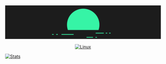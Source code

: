 ![Alt text](https://github.com/EMalagoli92/EMalagoli92/raw/main/images/banner.png?raw=true)

<div align="center">

  <a href="">![Linux](https://img.shields.io/badge/Linux-FCC624?style=for-the-badge&logo=linux&logoColor=black) 
  
</div>


![Stats](https://github-readme-stats.vercel.app/api?username=EMalagoli92&show_icons=true&theme=gruvbox)



